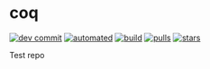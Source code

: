 # coq

[![dev commit](https://images.microbadger.com/badges/commit/erikmd/build-sha1-demo.svg)](https://github.com/coq/coq/commits "Commit hash of the dev image")
[![automated](https://img.shields.io/docker/automated/erikmd/build-sha1-demo.svg)](https://hub.docker.com/r/coqorg/coq "Automated build on Docker Hub")
[![build](https://img.shields.io/docker/build/erikmd/build-sha1-demo.svg)](https://hub.docker.com/r/coqorg/coq/builds "Automated build on Docker Hub")
[![pulls](https://img.shields.io/docker/pulls/erikmd/build-sha1-demo.svg)](https://hub.docker.com/r/coqorg/coq "Docker Hub repository")
[![stars](https://img.shields.io/docker/stars/erikmd/build-sha1-demo.svg)](https://hub.docker.com/r/coqorg/coq "Docker Hub repository")

Test repo
